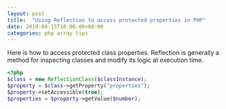 ```yaml
---
layout: post
title:  "Using Reflection to access protected properties in PHP"
date: 2019-04-15T10:00:00+08:00
categories: php array tips
---
```

Here is how to access protected class properties. Reflection is generally a method for   inspecting classes and modify its logic at execution time.

```php
<?php
$class = new ReflectionClass($classInstance);
$property = $class->getProperty("properties");
$property->setAccessible(true);
$properties = $property->getValue($number);
```